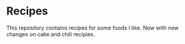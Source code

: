 # Recipes

This repository contains recipes for some foods I like.
Now with new changes on cake and chili recipies.